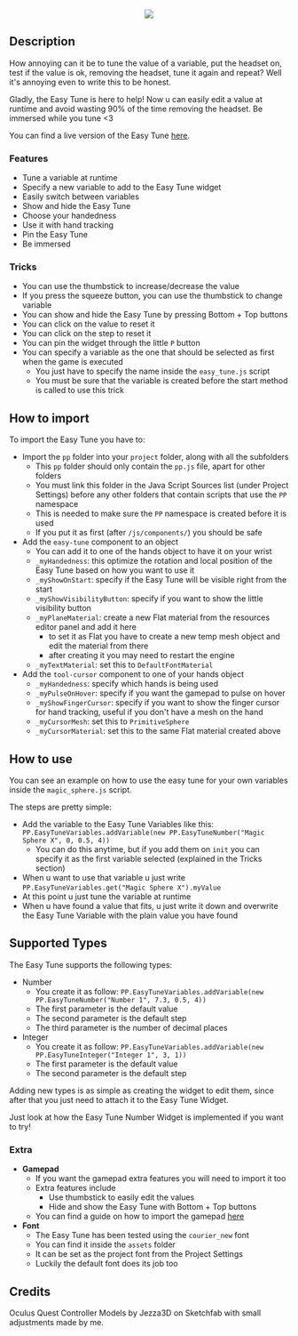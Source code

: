 <p align="center">
<br>
<img src="https://github.com/SignorPipo/wle_easytune/blob/main/extra/showdonttell.gif">
</p>

## Description
How annoying can it be to tune the value of a variable, put the headset on, test if the value is ok, removing the headset, tune it again and repeat? Well it's annoying even to write this to be honest.

Gladly, the Easy Tune is here to help! Now u can easily edit a value at runtime and avoid wasting 90% of the time removing the headset.
Be immersed while you tune <3

You can find a live version of the Easy Tune [here](https://elia-ducceschi.itch.io/easy-tune-wonderland-engine).

### Features
  - Tune a variable at runtime
  - Specify a new variable to add to the Easy Tune widget
  - Easily switch between variables
  - Show and hide the Easy Tune
  - Choose your handedness
  - Use it with hand tracking
  - Pin the Easy Tune
  - Be immersed

### Tricks
  - You can use the thumbstick to increase/decrease the value
  - If you press the squeeze button, you can use the thumbstick to change variable
  - You can show and hide the Easy Tune by pressing Bottom + Top buttons
  - You can click on the value to reset it
  - You can click on the step to reset it
  - You can pin the widget through the little `P` button
  - You can specify a variable as the one that should be selected as first when the game is executed
    - You just have to specify the name inside the `easy_tune.js` script
    - You must be sure that the variable is created before the start method is called to use this trick

## How to import
To import the Easy Tune you have to:
  - Import the `pp` folder into your `project` folder, along with all the subfolders
    - This `pp` folder should only contain the `pp.js` file, apart for other folders
    - You must link this folder in the Java Script Sources list (under Project Settings) before any other folders that contain scripts that use the `PP` namespace
    - This is needed to make sure the `PP` namespace is created before it is used 
    - If you put it as first (after `/js/components/`) you should be safe
  - Add the `easy-tune` component to an object
    - You can add it to one of the hands object to have it on your wrist
    - `_myHandedness`: this optimize the rotation and local position of the Easy Tune based on how you want to use it
    - `_myShowOnStart`: specify if the Easy Tune will be visible right from the start
    - `_myShowVisibilityButton`: specify if you want to show the little visibility button
    - `_myPlaneMaterial`: create a new Flat material from the resources editor panel and add it here
      - to set it as Flat you have to create a new temp mesh object and edit the material from there
      - after creating it you may need to restart the engine
    - `_myTextMaterial`: set this to `DefaultFontMaterial`
  - Add the `tool-cursor` component to one of your hands object
    - `_myHandedness`: specify which hands is being used
    - `_myPulseOnHover`: specify if you want the gamepad to pulse on hover
    - `_myShowFingerCursor`: specify if you want to show the finger cursor for hand tracking, useful if you don't have a mesh on the hand
    - `_myCursorMesh`: set this to `PrimitiveSphere`
    - `_myCursorMaterial`: set this to the same Flat material created above

## How to use
You can see an example on how to use the easy tune for your own variables inside the `magic_sphere.js` script.

The steps are pretty simple:
  - Add the variable to the Easy Tune Variables like this: `PP.EasyTuneVariables.addVariable(new PP.EasyTuneNumber("Magic Sphere X", 0, 0.5, 4))`
    - You can do this anytime, but if you add them on `init` you can specify it as the first variable selected (explained in the Tricks section)
  - When u want to use that variable u just write `PP.EasyTuneVariables.get("Magic Sphere X").myValue`
  - At this point u just tune the variable at runtime
  - When u have found a value that fits, u just write it down and overwrite the Easy Tune Variable with the plain value you have found

## Supported Types
The Easy Tune supports the following types:
  - Number
    - You create it as follow: `PP.EasyTuneVariables.addVariable(new PP.EasyTuneNumber("Number 1", 7.3, 0.5, 4))`
    - The first parameter is the default value
    - The second parameter is the default step
    - The third parameter is the number of decimal places
  - Integer
    - You create it as follow: `PP.EasyTuneVariables.addVariable(new PP.EasyTuneInteger("Integer 1", 3, 1))`
    - The first parameter is the default value
    - The second parameter is the default step

Adding new types is as simple as creating the widget to edit them, since after that you just need to attach it to the Easy Tune Widget.

Just look at how the Easy Tune Number Widget is implemented if you want to try!

### Extra
  - **Gamepad**
    - If you want the gamepad extra features you will need to import it too
    - Extra features include
      - Use thumbstick to easily edit the values
      - Hide and show the Easy Tune with Bottom + Top buttons
    - You can find a guide on how to import the gamepad [here](https://github.com/SignorPipo/wle_gamepad)
  - **Font**
    - The Easy Tune has been tested using the `courier_new` font
    - You can find it inside the `assets` folder
    - It can be set as the project font from the Project Settings
    - Luckily the default font does its job too

## Credits
Oculus Quest Controller Models by Jezza3D on Sketchfab with small adjustments made by me.
